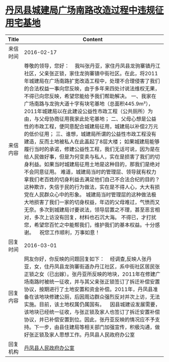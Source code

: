 # <a href="http://www.shangluo.gov.cn/zmhd/ldxxxx.jsp?urltype=leadermail.LeaderMailContentUrl&wbtreeid=1112&leadermailid=3502">丹凤县城建局广场南路改造过程中违规征用宅基地</a>
|Title|Content|
|:---:|---|
|来信时间|2016-02-17|
|来信内容|尊敬的领导，您好：    我叫张丹亚，家住丹凤县龙驹寨镇丹江社区，父亲张正锁，家住龙驹寨镇中街社区。在此，将2011年城建局在广场南路扩宽改造工程中，处理不合理侵害了我们的合法权益一事向您反映，由于多年来四处讨说法维权无果，不得已向您反映，希望您能给予我们帮助解决。 一、我家在广场南路与龙驹大道十字有块宅基地（总面积445.9m²），2011年城建局以在此建设公益性市政工程（公共厕所）为由，与父母协商征用我家此处宅基地； 二、父母心想是公益性的市政工程，便同意配合城建局征用，城建局以补偿2万元的低价征用； 三、谁想，城建局所谓的公益性市政工程没有建造，反而土地被私人在此盖起了8层大楼； 如果城建局能够履行当时的承诺，修建公益性工程，我们无话可说，因为是在给人民做好事，但是为何变卖与私人，实在是损害了我们的切身利益。如果当时城建局征用土地是这种目的，那我们是绝对不会同意征用。 难道，城建局当时的管理层、领导就有权力拿我们老百姓的切身利益去满足他们自己不合法合纪的目的？这种欺诈，失信于民的行为做法，实在是不得人心，大大有损党在人民群众心中的形象。 城建局当时管理层的这种做法极大地损害了我们一家的切身权益，年迈的父母难过，气愤而又无奈。多次到城建局讨要说法，领导层置之不理，甚至恶言相对，多次上访没有回复，材料也石沉大海。 不得已，才打扰您，希望您百忙之中能帮我们，维护我们的基本权益。十分感谢。    祝您工作顺利，万事如意！|
|回复时间|2016-03-01|
|回复内容|网友你好，你反映的问题回复如下：    经调查,反映人张丹亚，女，住丹凤县龙驹寨街道办丹江社区，系中街社区居民张正锁之女（已出嫁）。张丹亚所反映的地块，2011年在修建广场南路时被统一征收，并与其父亲张正锁签订了拆迁补偿安置协议，按期进行了土地安置和资金补偿。2011年，丹凤县准备在该地块修建公厕，后因周边群众强烈反对并次上访，无法实施。目前，该土地权属仍属国有。    因县城建设发展需要，该地块已经统一征收，与张正锁及家人也签订了拆迁安置补偿协议，并已补偿安置到位。因此，张丹亚反映的情况应不予支持。下一步，由县住建局等相关部门加强宣传，积极沟通，做好张正锁及家人思想工作。丹凤县人民政府办公室|
|回复机构|<a href="../../categories/agencies/丹凤县人民政府办公室.md">丹凤县人民政府办公室</a>|